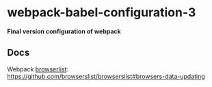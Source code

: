 # webpack-babel-configuration-3
**Final version configuration of webpack**

## Docs
Webpack [browserlist](https://github.com/browserslist/browserslist#browsers-data-updating): 
<br>
https://github.com/browserslist/browserslist#browsers-data-updating